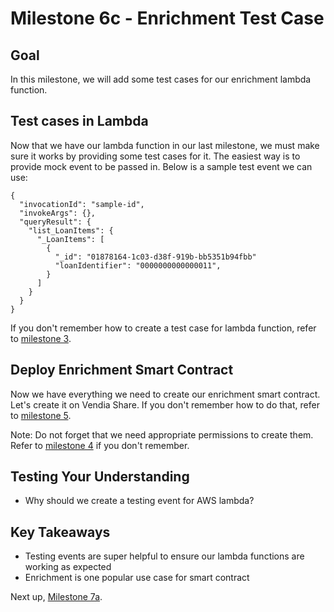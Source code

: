 # Milestone 6c - Enrichment Test Case

## Goal
In this milestone, we will add some test cases for our enrichment lambda function.

## Test cases in Lambda
Now that we have our lambda function in our last milestone, we must make sure it works by providing some test cases for it. The easiest way is to provide mock event to be passed in. Below is a sample test event we can use:

```
{
  "invocationId": "sample-id",
  "invokeArgs": {},
  "queryResult": {
    "list_LoanItems": {
      "_LoanItems": [
        {
          "_id": "01878164-1c03-d38f-919b-bb5351b94fbb"
          "loanIdentifier": "0000000000000011",
        }
      ]
    }
  }
}
```

If you don't remember how to create a test case for lambda function, refer to [milestone 3](README-Milestone3.md).

## Deploy Enrichment Smart Contract

Now we have everything we need to create our enrichment smart contract. Let's create it on Vendia Share. If you don't remember how to do that, refer to [milestone 5](README-Milestone5.md).

Note: Do not forget that we need appropriate permissions to create them. Refer to [milestone 4](README-Milestone4.md) if you don't remember.

## Testing Your Understanding

* Why should we create a testing event for AWS lambda?

## Key Takeaways

* Testing events are super helpful to ensure our lambda functions are working as expected
* Enrichment is one popular use case for smart contract

Next up, [Milestone 7a](README-Milestone7a.md).